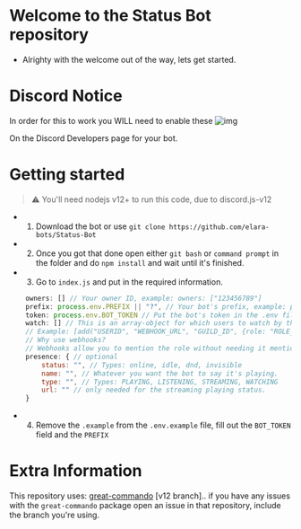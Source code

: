 # Welcome to the Status Bot repository


- Alrighty with the welcome out of the way, lets get started.

# Discord Notice

In order for this to work you WILL need to enable these
![img](https://i.imgur.com/GWXtIOW.png)

On the Discord Developers page for your bot.


# Getting started


> ⚠ You'll need nodejs v12+ to run this code, due to discord.js-v12



- 1. Download the bot or use `git clone https://github.com/elara-bots/Status-Bot`
- 2. Once you got that done open either `git bash` or `command prompt` in the folder and do `npm install` and wait until it's finished.
- 3. Go to `index.js` and put in the required information.
```js
    owners: [] // Your owner ID, example: owners: ["123456789"]
    prefix: process.env.PREFIX || "?", // Your bot's prefix, example: prefix: "?" // default prefix is "?"
    token: process.env.BOT_TOKEN // Put the bot's token in the .env file, instructions down below, you get this from the Discord Developers page, if you're unsure where to get it do a quick google to figure it out.
    watch: [] // This is an array-object for which users to watch by the bot and announce when they go offline/online
    // Example: [add("USERID", "WEBHOOK_URL", "GUILD_ID", {role: "ROLE_ID", enabled: true})] // note: the role is optional.. 
    // Why use webhooks? 
    // Webhooks allow you to mention the role without needing it mentionable in the server settings. 🙂
    presence: { // optional
        status: "", // Types: online, idle, dnd, invisible
        name: "", // Whatever you want the bot to say it's playing.
        type: "", // Types: PLAYING, LISTENING, STREAMING, WATCHING
        url: "" // only needed for the streaming playing status.
    }
```
- 4. Remove the `.example` from the `.env.example` file, fill out the `BOT_TOKEN` field and the `PREFIX` 


# Extra Information
This repository uses: [great-commando](https://github.com/elara-bots/great-commando/tree/v12) [v12 branch].. if you have any issues with the `great-commando` package open an issue in that repository, include the branch you're using.


